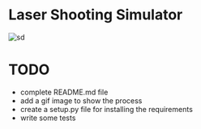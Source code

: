 # Laser Shooting Simulator

![sd](https://raw.githubusercontent.com/bijanebrahimi/laser_shooting_simulator/master/screenshot.png)

# TODO

* complete README.md file
* add a gif image to show the process
* create a setup.py file for installing the requirements
* write some tests
